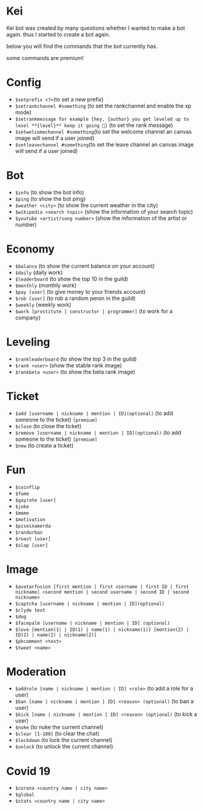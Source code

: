 # Kei

Kei bot was created by many questions whether I wanted to make a bot again.
thus I started to create a bot again.

below you will find the commands that the bot currently has.

some commands are premium!

# Config

+ `$setprefix <?>`(to set a new prefix)
+ `$setrankchannel #something` (to set the rankchannel and enable the xp mode)
+ `$setrankmessage for example [hey, {author} you get leveled up to level **{level}** keep it going 🥳]` (to set the rank message)
+ `$setwelcomechannel #something`(to set the welcome channel an canvas image will send if a user joined)
+ `$setleavechannel #something`(to set the leave channel an canvas image will send if a user joined)

# Bot
+ `$info` (to show the bot info)
+ `$ping` (to show the bot ping)
+ `$weather <city>` (to show the current weather in the city)
+ `$wikipedia <search topic>` (show the information of your search topic)
+ `$youtube <artist/song number>` (show the information of the artist or number)

# Economy
+ `$balance` (to show the current balance on your account)
+ `$daily` (daily work)
+ `$leaderboard` (to show the top 10 in the guild)
+ `$monthly` (monthly work)
+ `$pay [user]` (to give money to your friends account)
+ `$rob [user]` (to rob a random peron in the guild)
+ `$weekly` (weekly work)
+ `$work [prostitute | constructor | programmer]` (to work for a company)

# Leveling
+ `$rankleaderboard` (to show the top 3 in the guild)
+ `$rank <user>` (show the stable rank image)
+ `$rankbeta <user>` (to show the beta rank image)

# Ticket
+ `$add [username | nickname | mention | ID](optional)` (to add someone to the ticket) `[premium]`
+ `$close` (to close the ticket)
+ `$remove [username | nickname | mention | ID](optional)` (to add someone to the ticket) `[premium]`
+ `$new` (to create a ticket)

# Fun
+ `$coinflip`
+ `$fume`
+ `$gayrate [user]`
+ `$joke`
+ `$meme`
+ `$motivation`
+ `$piseinamerda`
+ `$randurban`
+ `$roast [user]`
+ `$slap [user]`

# Image
+ `$avatarfusion [first mention | first username | first ID | first nickname] <second mention | second username | second ID | second nickname>`
+ `$captcha [username | nickname | mention | ID](optional)`
+ `$clyde text`
+ `$dog`
+ `$facepalm [username | nickname | mention | ID] (optional)`
+ `$love [mention(1) | ID(1) | name(1) | nickname(1)] [mention(2) | ID(2) | name(2) | nickname(2)]`
+ `$phcomment <text>`
+ `$tweet <name>`

# Moderation
+ `$addrole [name | nickname | mention | ID] <role>` (to add a role for a user)
+ `$ban [name | nickname | mention | ID] <reason> (optional)` (to ban a user)
+ `$kick [name | nickname | mention | ID] <reason> (optional)` (to kick a user)
+ `$nuke` (to nuke the current channel)
+ `$clear [1-100]` (to clear the chat)
+ `$lockdown` (to lock the current channel)
+ `$unlock` (to unlock the current channel)

# Covid 19
+ `$corona <country name | city name>`
+ `$global`
+ `$stats <country name | city name>`
